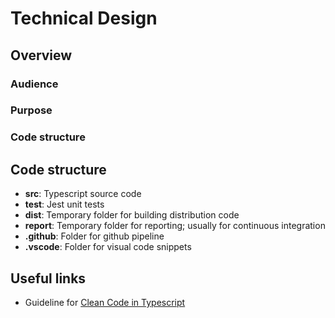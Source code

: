 # Technical Design

## Overview

### Audience

### Purpose

### Code structure

## Code structure

* __src__: Typescript source code
* __test__: Jest unit tests
* __dist__: Temporary folder for building distribution code
* __report__: Temporary folder for reporting; usually for continuous integration
* __.github__: Folder for github pipeline
* __.vscode__: Folder for visual code snippets

## Useful links

* Guideline for [Clean Code in Typescript](https://labs42io.github.io/clean-code-typescript/)